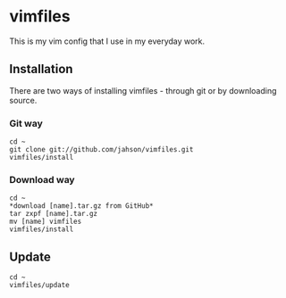 vimfiles
=======
This is my vim config that I use in my everyday work.

Installation
------------

There are two ways of installing vimfiles - through git or by downloading source.

### Git way
    cd ~
    git clone git://github.com/jahson/vimfiles.git
    vimfiles/install

### Download way
    cd ~
    *download [name].tar.gz from GitHub*
    tar zxpf [name].tar.gz
    mv [name] vimfiles
    vimfiles/install

Update
------
    cd ~
    vimfiles/update

